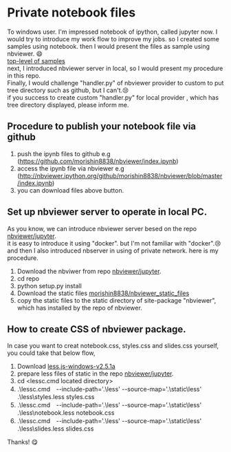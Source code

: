 # Private notebook files

To windows user.
I'm impressed notebook of ipython, called jupyter now. I would try to introduce my work flow to improve my jobs. so I created some samples using notebook. then I would present the files as sample using nbviewer. :smile:  
[top-level of samples](http://nbviewer.ipython.org/github/morishin8838/nbviewer/blob/master/index.ipynb)  
next, I introduced nbviewer server in local, so  I would present my procedure in this repo.  
Finally, I would challenge "handler.py" of nbviewer provider to custom to put tree directory such as github, but I can't.:cry:   
if you success to create custom "handler.py" for local provider , which has tree directory displayed, please inform me.

## Procedure to publish your notebook file via github
1. push the ipynb files to github
    e.g  (https://github.com/morishin8838/nbviewer/index.ipynb)
2. access the ipynb file via nbviewer
    e.g  (http://nbviewer.ipython.org/github/morishin8838/nbviewer/blob/master/index.ipynb)
3. you can download files above button.

## Set up nbviewer server to operate in local PC.
As you know, we can introduce nbviewer server besed on the repo [nbviewer/jupyter](https://github.com/jupyter/nbviewer).  
it is easy to introduce it using "docker". but I'm not familiar with "docker".:cry:  and then I also introduced nbserver in using of private network. here is my procedure.

1. Download the nbviwer from repo [nbviewer/jupyter](https://github.com/jupyter/nbviewer).
2. cd repo
3. python setup.py install
4. Download the static files [morishin8838/nbviewer_static_files](https://github.com/morishin8838/nbviewer_static_files)
5. copy the static files to the static directory of site-package "nbviewer", which has installed by the repo of nbviewer.

## How to create CSS of nbviewer package.
In case you want to creat notebook.css, styles.css and slides.css yourself, you could take that below flow,

1. Download [less.js-windows-v2.5.1a](https://github.com/duncansmart/less.js-windows/releases)  
2. prepare less files of static in the repo [nbviewer/jupyter](https://github.com/jupyter/nbviewer).  
3. cd <lessc.cmd located directory>  
4. .\lessc.cmd　--include-path='.\less' --source-map='.\static\less'  .\less\styles.less styles.css  
5. .\lessc.cmd　--include-path='.\less' --source-map='.\static\less'  .\less\notebook.less notebook.css  
6. .\lessc.cmd　--include-path='.\less' --source-map='.\static\less'  .\less\slides.less slides.css  


Thanks!
:yum:


